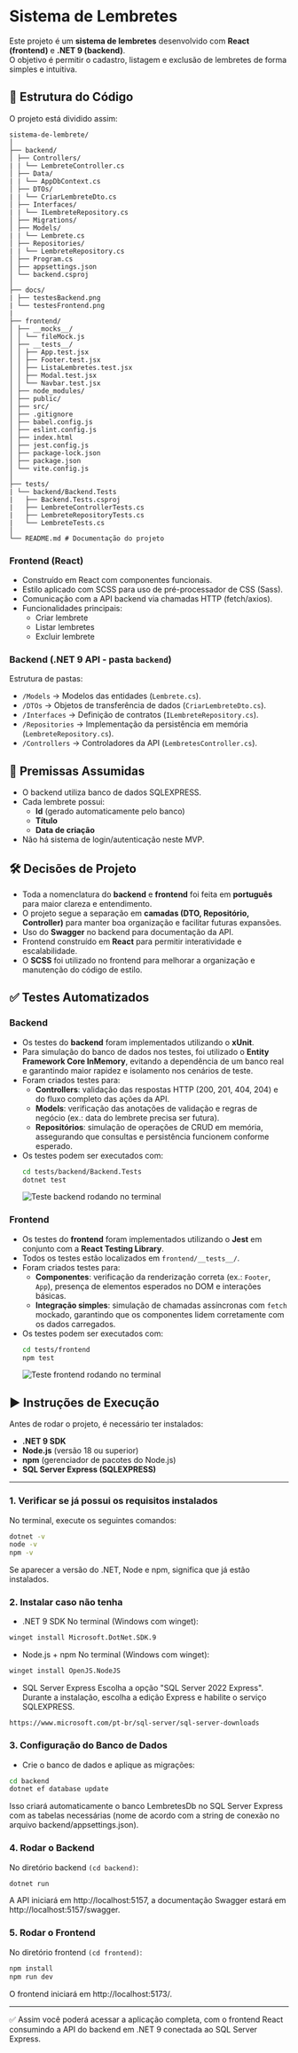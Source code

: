 # Sistema de Lembretes

Este projeto é um **sistema de lembretes** desenvolvido com **React (frontend)** e **.NET 9 (backend)**.  
O objetivo é permitir o cadastro, listagem e exclusão de lembretes de forma simples e intuitiva.  

## 📂 Estrutura do Código

O projeto está dividido assim:
```
sistema-de-lembrete/
│
├── backend/
│ ├── Controllers/
| | └── LembreteController.cs
│ ├── Data/
| | └── AppDbContext.cs
│ ├── DTOs/
| | └── CriarLembreteDto.cs
│ ├── Interfaces/
| | └── ILembreteRepository.cs
│ ├── Migrations/
│ ├── Models/
| | └── Lembrete.cs
│ ├── Repositories/
| | └── LembreteRepository.cs
│ ├── Program.cs
│ ├── appsettings.json
│ └── backend.csproj
│
├── docs/
| ├── testesBackend.png
| └── testesFrontend.png
|
├── frontend/
│ ├── __mocks__/
│ │ └── fileMock.js
│ ├── __tests__/
│ │ ├── App.test.jsx
│ │ ├── Footer.test.jsx
│ │ ├── ListaLembretes.test.jsx
│ │ ├── Modal.test.jsx
│ │ └── Navbar.test.jsx
│ ├── node_modules/
│ ├── public/
│ ├── src/
│ ├── .gitignore
│ ├── babel.config.js
│ ├── eslint.config.js
│ ├── index.html
│ ├── jest.config.js
│ ├── package-lock.json
│ ├── package.json
│ └── vite.config.js
│
├── tests/
| └── backend/Backend.Tests
|   ├── Backend.Tests.csproj
|   ├── LembreteControllerTests.cs
|   ├── LembreteRepositoryTests.cs
|   └── LembreteTests.cs
│
└── README.md # Documentação do projeto
```

### **Frontend (React)**
- Construído em React com componentes funcionais.
- Estilo aplicado com SCSS para uso de pré-processador de CSS (Sass).
- Comunicação com a API backend via chamadas HTTP (fetch/axios).
- Funcionalidades principais:
  - Criar lembrete
  - Listar lembretes
  - Excluir lembrete

### **Backend (.NET 9 API - pasta `backend`)**
Estrutura de pastas:
- `/Models` → Modelos das entidades (`Lembrete.cs`).
- `/DTOs` → Objetos de transferência de dados (`CriarLembreteDto.cs`).
- `/Interfaces` → Definição de contratos (`ILembreteRepository.cs`).
- `/Repositories` → Implementação da persistência em memória (`LembreteRepository.cs`).
- `/Controllers` → Controladores da API (`LembretesController.cs`).


## 📌 Premissas Assumidas

- O backend utiliza banco de dados SQLEXPRESS.
- Cada lembrete possui:
  - **Id** (gerado automaticamente pelo banco)
  - **Título**
  - **Data de criação**
- Não há sistema de login/autenticação neste MVP.

## 🛠️ Decisões de Projeto

- Toda a nomenclatura do **backend** e **frontend** foi feita em **português** para maior clareza e entendimento.
- O projeto segue a separação em **camadas (DTO, Repositório, Controller)** para manter boa organização e facilitar futuras expansões.
- Uso do **Swagger** no backend para documentação da API.
- Frontend construído em **React** para permitir interatividade e escalabilidade.
- O **SCSS** foi utilizado no frontend para melhorar a organização e manutenção do código de estilo. 

## ✅ Testes Automatizados

### Backend
- Os testes do **backend** foram implementados utilizando o **xUnit**.
- Para simulação do banco de dados nos testes, foi utilizado o **Entity Framework Core InMemory**, evitando a dependência de um banco real e garantindo maior rapidez e isolamento nos cenários de teste.
- Foram criados testes para:
  - **Controllers**: validação das respostas HTTP (200, 201, 404, 204) e do fluxo completo das ações da API.
  - **Models**: verificação das anotações de validação e regras de negócio (ex.: data do lembrete precisa ser futura).
  - **Repositórios**: simulação de operações de CRUD em memória, assegurando que consultas e persistência funcionem conforme esperado.
- Os testes podem ser executados com:
  ```bash
  cd tests/backend/Backend.Tests
  dotnet test
  ```
  ![Teste backend rodando no terminal](docs/testesBackend.png)

### Frontend
- Os testes do **frontend** foram implementados utilizando o **Jest** em conjunto com a **React Testing Library**.
- Todos os testes estão localizados em `frontend/__tests__/`.
- Foram criados testes para:
  - **Componentes**: verificação da renderização correta (ex.: `Footer`, `App`), presença de elementos esperados no DOM e interações básicas.
  - **Integração simples**: simulação de chamadas assíncronas com `fetch` mockado, garantindo que os componentes lidem corretamente com os dados carregados.
- Os testes podem ser executados com:
  ```bash
  cd tests/frontend
  npm test
  ```
   ![Teste frontend rodando no terminal](docs/testesFrontend.png)

## ▶️ Instruções de Execução

Antes de rodar o projeto, é necessário ter instalados:

- **.NET 9 SDK**
- **Node.js** (versão 18 ou superior)
- **npm** (gerenciador de pacotes do Node.js)
- **SQL Server Express (SQLEXPRESS)**

---

### 1. Verificar se já possui os requisitos instalados

No terminal, execute os seguintes comandos:

```bash
dotnet -v
node -v
npm -v
```
Se aparecer a versão do .NET, Node e npm, significa que já estão instalados.

### 2. Instalar caso não tenha

- .NET 9 SDK
No terminal (Windows com winget):

```bash
winget install Microsoft.DotNet.SDK.9
```

- Node.js + npm
No terminal (Windows com winget):

```bash
winget install OpenJS.NodeJS
```

- SQL Server Express
Escolha a opção "SQL Server 2022 Express". Durante a instalação, escolha a edição Express e habilite o serviço SQLEXPRESS.
```
https://www.microsoft.com/pt-br/sql-server/sql-server-downloads
```

### 3. Configuração do Banco de Dados
- Crie o banco de dados e aplique as migrações:
```bash
cd backend
dotnet ef database update
```
Isso criará automaticamente o banco LembretesDb no SQL Server Express com as tabelas necessárias (nome de acordo com a string de conexão no arquivo backend/appsettings.json).

### 4. Rodar o Backend
No diretório backend `(cd backend)`:
```bash
dotnet run
```

A API iniciará em http://localhost:5157, a documentação Swagger estará em http://localhost:5157/swagger.

### 5. Rodar o Frontend
No diretório frontend `(cd frontend)`:

```bash
npm install
npm run dev
```

O frontend iniciará em http://localhost:5173/.

---

✅ Assim você poderá acessar a aplicação completa, com o frontend React consumindo a API do backend em .NET 9 conectada ao SQL Server Express.

